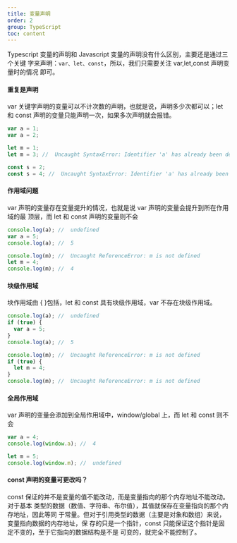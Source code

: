 ```yaml
---
title: 变量声明
order: 2
group: TypeScript
toc: content
---
```


Typescript 变量的声明和 Javascript 变量的声明没有什么区别，主要还是通过三个关键
字来声明：`var、let、const`，所以，我们只需要关注 var,let,const 声明变量时的情况
即可。

#### 重复是声明

var 关键字声明的变量可以不计次数的声明，也就是说，声明多少次都可以；let 和 const
声明的变量只能声明一次，如果多次声明就会报错。

```ts
var a = 1;
var a = 2;

let m = 1;
let m = 3; //  Uncaught SyntaxError: Identifier 'a' has already been declared

const s = 2;
const s = 4; //  Uncaught SyntaxError: Identifier 'a' has already been declared
```

#### 作用域问题

var 声明的变量存在变量提升的情况，也就是说 var 声明的变量会提升到所在作用域的最
顶层，而 let 和 const 声明的变量则不会

```ts
console.log(a); //  undefined
var a = 5;
console.log(a); //  5

console.log(m); //  Uncaught ReferenceError: m is not defined
let m = 4;
console.log(m); //  4
```

#### 块级作用域

块作用域由 { }包括，let 和 const 具有块级作用域，var 不存在块级作用域。

```ts
console.log(a); //  undefined
if (true) {
  var a = 5;
}
console.log(a); //  5

console.log(m); //  Uncaught ReferenceError: m is not defined
if (true) {
  let m = 4;
}
console.log(m); //  Uncaught ReferenceError: m is not defined
```

#### 全局作用域

var 声明的变量会添加到全局作用域中，window/global 上，而 let 和 const 则不会

```ts
var a = 4;
console.log(window.a); //  4

let m = 5;
console.log(window.m); //  undefined
```

#### const 声明的变量可更改吗？

const 保证的并不是变量的值不能改动，而是变量指向的那个内存地址不能改动。对于基本
类型的数据（数值、字符串、布尔值），其值就保存在变量指向的那个内存地址，因此等同
于常量。但对于引用类型的数据（主要是对象和数组）来说，变量指向数据的内存地址，保
存的只是一个指针，const 只能保证这个指针是固定不变的，至于它指向的数据结构是不是
可变的，就完全不能控制了。
